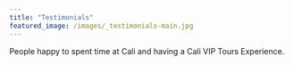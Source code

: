 ```yaml
---
title: "Testimonials"
featured_image: /images/_testimonials-main.jpg
---
```


People happy to spent time at Cali and having a Cali VIP Tours Experience.
